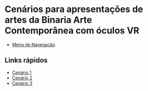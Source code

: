 # Cenários para apresentações de artes da Binaria Arte Contemporânea com óculos VR
* [Menu de Navegação](https://iammatheus.github.io/cenarios/cenarios/index.html)

## Links rápidos
* [Cenário 1](https://iammatheus.github.io/cenarios/cenarios/cenario_1/index.html)
* [Cenário 2](https://iammatheus.github.io/cenarios/cenarios/cenario_2/index.html)
* [Cenário 3](https://iammatheus.github.io/cenarios/cenarios/cenario_3/index.html)
